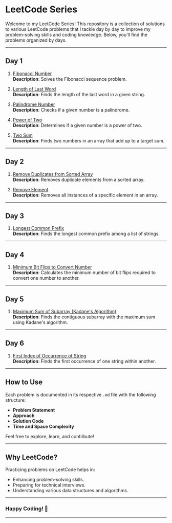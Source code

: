# LeetCode Series

Welcome to my LeetCode Series! This repository is a collection of solutions to various LeetCode problems that I tackle day by day to improve my problem-solving skills and coding knowledge. Below, you'll find the problems organized by days.

---

## Day 1
1. [Fibonacci Number](FibonacciNumber.md)  
   **Description**: Solves the Fibonacci sequence problem.

2. [Length of Last Word](LengthOfLastWord.md)  
   **Description**: Finds the length of the last word in a given string.

3. [Palindrome Number](PalindromeNumber.md)  
   **Description**: Checks if a given number is a palindrome.

4. [Power of Two](PowerOfTwo.md)  
   **Description**: Determines if a given number is a power of two.

5. [Two Sum](TwoSum.md)  
   **Description**: Finds two numbers in an array that add up to a target sum.

---

## Day 2
1. [Remove Duplicates from Sorted Array](RemoveDuplicates.md)  
   **Description**: Removes duplicate elements from a sorted array.

2. [Remove Element](RemoveElement.md)  
   **Description**: Removes all instances of a specific element in an array.

---

## Day 3
1. [Longest Common Prefix](LongestCommonPrefix.md)  
   **Description**: Finds the longest common prefix among a list of strings.

---

## Day 4
1. [Minimum Bit Flips to Convert Number](MinimumBitFlips.md)  
   **Description**: Calculates the minimum number of bit flips required to convert one number to another.

---

## Day 5
1. [Maximum Sum of Subarray (Kadane's Algorithm)](MaximumSumSubarray.md)  
   **Description**: Finds the contiguous subarray with the maximum sum using Kadane's algorithm.

---

## Day 6
1. [First Index of Occurrence of String](FirstIndexOfOccurrence.md)  
   **Description**: Finds the first occurrence of one string within another.

---

## How to Use
Each problem is documented in its respective `.md` file with the following structure:
- **Problem Statement**  
- **Approach**  
- **Solution Code**  
- **Time and Space Complexity**

Feel free to explore, learn, and contribute!

---

## Why LeetCode?
Practicing problems on LeetCode helps in:
- Enhancing problem-solving skills.
- Preparing for technical interviews.
- Understanding various data structures and algorithms.

---

### Happy Coding! 🚀
---
